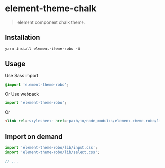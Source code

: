 # element-theme-chalk
> element component chalk theme.


## Installation
```shell
yarn install element-theme-robo -S
```

## Usage

Use Sass import
```css
@import 'element-theme-robo';
```

Or Use webpack
```javascript
import 'element-theme-robo';
```

Or
```html
<link rel="stylesheet" href="path/to/node_modules/element-theme-robo/lib/index.css">
```

##  Import on demand
```javascript
import 'element-theme-robo/lib/input.css';
import 'element-theme-robo/lib/select.css';

// ...
```
